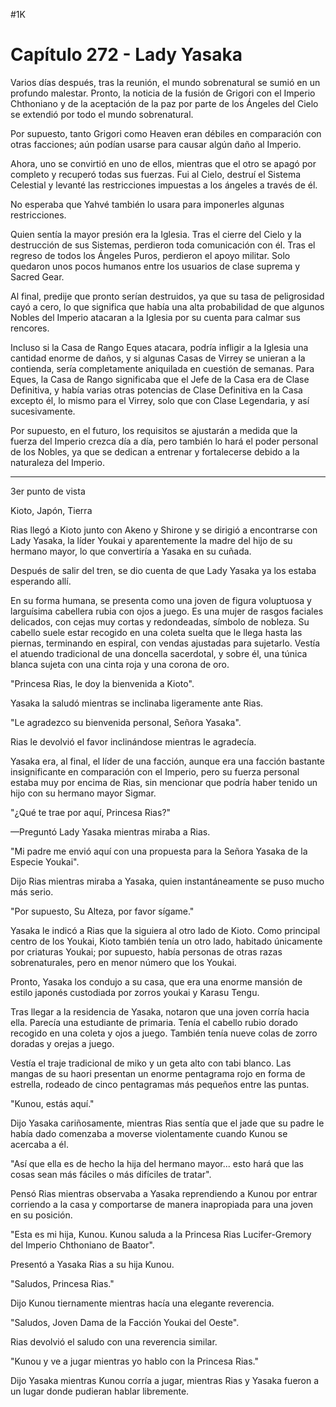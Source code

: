 
#1K 

# Capítulo 272 - Lady Yasaka


Varios días después, tras la reunión, el mundo sobrenatural se sumió en un profundo malestar. Pronto, la noticia de la fusión de Grigori con el Imperio Chthoniano y de la aceptación de la paz por parte de los Ángeles del Cielo se extendió por todo el mundo sobrenatural.

Por supuesto, tanto Grigori como Heaven eran débiles en comparación con otras facciones; aún podían usarse para causar algún daño al Imperio.

Ahora, uno se convirtió en uno de ellos, mientras que el otro se apagó por completo y recuperó todas sus fuerzas. Fui al Cielo, destruí el Sistema Celestial y levanté las restricciones impuestas a los ángeles a través de él.

No esperaba que Yahvé también lo usara para imponerles algunas restricciones.

Quien sentía la mayor presión era la Iglesia. Tras el cierre del Cielo y la destrucción de sus Sistemas, perdieron toda comunicación con él. Tras el regreso de todos los Ángeles Puros, perdieron el apoyo militar. Solo quedaron unos pocos humanos entre los usuarios de clase suprema y Sacred Gear.

Al final, predije que pronto serían destruidos, ya que su tasa de peligrosidad cayó a cero, lo que significa que había una alta probabilidad de que algunos Nobles del Imperio atacaran a la Iglesia por su cuenta para calmar sus rencores.

Incluso si la Casa de Rango Eques atacara, podría infligir a la Iglesia una cantidad enorme de daños, y si algunas Casas de Virrey se unieran a la contienda, sería completamente aniquilada en cuestión de semanas. Para Eques, la Casa de Rango significaba que el Jefe de la Casa era de Clase Definitiva, y había varias otras potencias de Clase Definitiva en la Casa excepto él, lo mismo para el Virrey, solo que con Clase Legendaria, y así sucesivamente.

Por supuesto, en el futuro, los requisitos se ajustarán a medida que la fuerza del Imperio crezca día a día, pero también lo hará el poder personal de los Nobles, ya que se dedican a entrenar y fortalecerse debido a la naturaleza del Imperio.

***

3er punto de vista

Kioto, Japón, Tierra

Rias llegó a Kioto junto con Akeno y Shirone y se dirigió a encontrarse con Lady Yasaka, la líder Youkai y aparentemente la madre del hijo de su hermano mayor, lo que convertiría a Yasaka en su cuñada.

Después de salir del tren, se dio cuenta de que Lady Yasaka ya los estaba esperando allí.

En su forma humana, se presenta como una joven de figura voluptuosa y larguísima cabellera rubia con ojos a juego. Es una mujer de rasgos faciales delicados, con cejas muy cortas y redondeadas, símbolo de nobleza. Su cabello suele estar recogido en una coleta suelta que le llega hasta las piernas, terminando en espiral, con vendas ajustadas para sujetarlo. Vestía el atuendo tradicional de una doncella sacerdotal, y sobre él, una túnica blanca sujeta con una cinta roja y una corona de oro.

"Princesa Rias, le doy la bienvenida a Kioto".

Yasaka la saludó mientras se inclinaba ligeramente ante Rias.

"Le agradezco su bienvenida personal, Señora Yasaka".

Rias le devolvió el favor inclinándose mientras le agradecía.

Yasaka era, al final, el líder de una facción, aunque era una facción bastante insignificante en comparación con el Imperio, pero su fuerza personal estaba muy por encima de Rias, sin mencionar que podría haber tenido un hijo con su hermano mayor Sigmar.

"¿Qué te trae por aquí, Princesa Rias?"

—Preguntó Lady Yasaka mientras miraba a Rias.

"Mi padre me envió aquí con una propuesta para la Señora Yasaka de la Especie Youkai".

Dijo Rias mientras miraba a Yasaka, quien instantáneamente se puso mucho más serio.

"Por supuesto, Su Alteza, por favor sígame."

Yasaka le indicó a Rias que la siguiera al otro lado de Kioto. Como principal centro de los Youkai, Kioto también tenía un otro lado, habitado únicamente por criaturas Youkai; por supuesto, había personas de otras razas sobrenaturales, pero en menor número que los Youkai.

Pronto, Yasaka los condujo a su casa, que era una enorme mansión de estilo japonés custodiada por zorros youkai y Karasu Tengu.

Tras llegar a la residencia de Yasaka, notaron que una joven corría hacia ella. Parecía una estudiante de primaria. Tenía el cabello rubio dorado recogido en una coleta y ojos a juego. También tenía nueve colas de zorro doradas y orejas a juego.

Vestía el traje tradicional de miko y un geta alto con tabi blanco. Las mangas de su haori presentan un enorme pentagrama rojo en forma de estrella, rodeado de cinco pentagramas más pequeños entre las puntas.

"Kunou, estás aquí."

Dijo Yasaka cariñosamente, mientras Rias sentía que el jade que su padre le había dado comenzaba a moverse violentamente cuando Kunou se acercaba a él.

"Así que ella es de hecho la hija del hermano mayor... esto hará que las cosas sean más fáciles o más difíciles de tratar".

Pensó Rias mientras observaba a Yasaka reprendiendo a Kunou por entrar corriendo a la casa y comportarse de manera inapropiada para una joven en su posición.

"Esta es mi hija, Kunou. Kunou saluda a la Princesa Rias Lucifer-Gremory del Imperio Chthoniano de Baator".

Presentó a Yasaka Rias a su hija Kunou.

"Saludos, Princesa Rias."

Dijo Kunou tiernamente mientras hacía una elegante reverencia.

"Saludos, Joven Dama de la Facción Youkai del Oeste".

Rias devolvió el saludo con una reverencia similar.

"Kunou y ve a jugar mientras yo hablo con la Princesa Rias."

Dijo Yasaka mientras Kunou corría a jugar, mientras Rias y Yasaka fueron a un lugar donde pudieran hablar libremente.